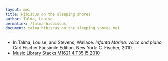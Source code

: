 ```yaml
---
layout: mei
title: Hibiscus on the sleeping shores
author: Talma, Louise
permalink: /talma-hisbiscus
document: talma_hibiscus_on_the_sleeping_shores.mei
---
```


- In Talma, Louise, and Stevens, Wallace. *Infanta Marina: voice and piano.* Carl Fischer Facsimile Edition. New York: C. Fischer, 2010.
- <a href="https://tufts-primo.hosted.exlibrisgroup.com/permalink/f/bnf7qa/01TUN_ALMA21100441780003851">Music Library Stacks M1621.4.T35 I5 2010</a>
